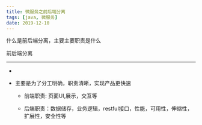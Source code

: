 ```yaml
---
title: 微服务之前后端分离
tags: [java, 微服务]
date: 2019-12-10
---
```


什么是前后端分离，主要主要职责是什么
<!-- more -->

前后端分离

----

- [参考地址]: http://blog.720ui.com/2016/arch_web_server/

- 主要是为了分工明确，职责清晰，实现产品更快速

  - 前端职责: 页面UI,展示，交互等

  - 后端职责：数据储存，业务逻辑，restful接口，性能，可用性，伸缩性，扩展性，安全性等

    